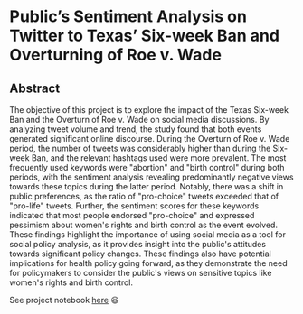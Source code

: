 # Public’s Sentiment Analysis on Twitter to Texas’ Six-week Ban and Overturning of Roe v. Wade

## Abstract
The objective of this project is to explore the impact of the Texas Six-week Ban and the Overturn of Roe v. Wade on social media discussions. By analyzing tweet volume and trend, the study found that both events generated significant online discourse. During the Overturn of Roe v. Wade period, the number of tweets was considerably higher than during the Six-week Ban, and the relevant hashtags used were more prevalent. The most frequently used keywords were "abortion" and "birth control" during both periods, with the sentiment analysis revealing predominantly negative views towards these topics during the latter period. Notably, there was a shift in public preferences, as the ratio of "pro-choice" tweets exceeded that of "pro-life" tweets. Further, the sentiment scores for these keywords indicated that most people endorsed "pro-choice" and expressed pessimism about women's rights and birth control as the event evolved. These findings highlight the importance of using social media as a tool for social policy analysis, as it provides insight into the public's attitudes towards significant policy changes. These findings also have potential implications for health policy going forward, as they demonstrate the need for policymakers to consider the public's views on sensitive topics like women's rights and birth control.

See project notebook [here](https://github.com/ClaraLyu/Final_Project_ml4521/blob/main/FINAL%20PROJECT%20(2).ipynb) :satisfied:
